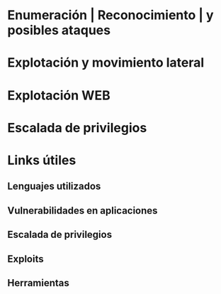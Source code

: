 # Enumeración | Reconocimiento | y posibles ataques






# Explotación y movimiento lateral







# Explotación WEB






# Escalada de privilegios





# Links útiles


  
  
  
## Lenguajes utilizados
## Vulnerabilidades en aplicaciones
## Escalada de privilegios
## Exploits
## Herramientas
